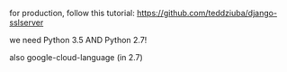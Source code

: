 for production, follow this tutorial: https://github.com/teddziuba/django-sslserver

we need Python 3.5 AND Python 2.7!

also google-cloud-language (in 2.7)
